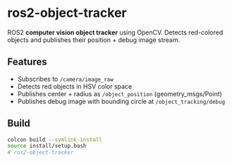 # ros2-object-tracker

ROS2 **computer vision object tracker** using OpenCV.
Detects red-colored objects and publishes their position + debug image stream.

## Features
- Subscribes to `/camera/image_raw`
- Detects red objects in HSV color space
- Publishes center + radius as `/object_position` (geometry_msgs/Point)
- Publishes debug image with bounding circle at `/object_tracking/debug`

## Build
```bash
colcon build --symlink-install
source install/setup.bash
#   r o s 2 - o b j e c t - t r a c k e r  
 